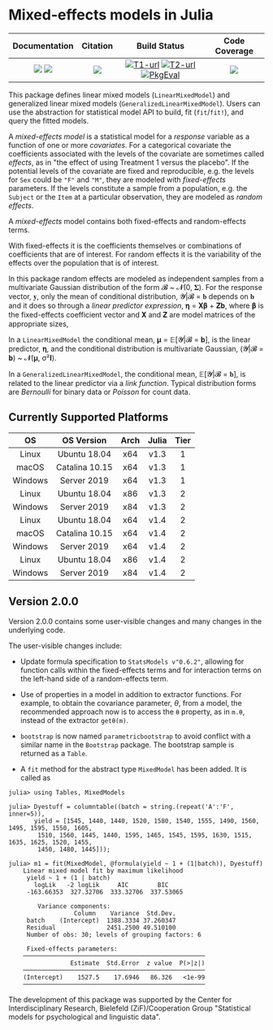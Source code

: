 # Mixed-effects models in Julia

|**Documentation**|**Citation**|**Build Status**|**Code Coverage**|
|:-:|:-:|:-:|:-:|
|[![][docs-stable-img]][docs-stable-url] [![][docs-latest-img]][docs-latest-url] | [![][doi-img]][doi-url] | [![T1-url][T1-img]][pkgeval-url] [![T2-url][T2-img]][pkgeval-url] [![PkgEval][pkgeval-img]][pkgeval-url] | [![][codecov-img]][codecov-url]|

[doi-img]: https://zenodo.org/badge/9106942.svg
[doi-url]: https://zenodo.org/badge/latestdoi/9106942

[docs-latest-img]: https://img.shields.io/badge/docs-dev-blue.svg
[docs-latest-url]: https://juliastats.github.io/MixedModels.jl/dev

[docs-stable-img]: https://img.shields.io/badge/docs-stable-blue.svg
[docs-stable-url]: https://juliastats.github.io/MixedModels.jl/stable

[codecov-img]: https://codecov.io/github/JuliaStats/MixedModels.jl/badge.svg?branch=master
[codecov-url]: https://codecov.io/github/JuliaStats/MixedModels.jl?branch=master

[T1-img]: https://github.com/JuliaStats/MixedModels.jl/workflows/Tier1/badge.svg
[T1-url]: https://github.com/JuliaStats/MixedModels.jl/actions?workflow=Tier1

[T2-img]: https://github.com/JuliaStats/MixedModels.jl/workflows/Tier2/badge.svg
[T2-url]: https://github.com/JuliaStats/MixedModels.jl/actions?workflow=Tier2

[pkgeval-img]: https://juliaci.github.io/NanosoldierReports/pkgeval_badges/M/MixedModels.svg
[pkgeval-url]: https://juliaci.github.io/NanosoldierReports/pkgeval_badges/report.html

This package defines linear mixed models (`LinearMixedModel`) and generalized linear mixed models (`GeneralizedLinearMixedModel`). Users can use the abstraction for statistical model API to build, fit (`fit`/`fit!`), and query the fitted models.

A _mixed-effects model_ is a statistical model for a _response_ variable as a function of one or more _covariates_.
For a categorical covariate the coefficients associated with the levels of the covariate are sometimes called _effects_, as in "the effect of using Treatment 1 versus the placebo".
If the potential levels of the covariate are fixed and reproducible, e.g. the levels for `Sex` could be `"F"` and `"M"`, they are modeled with _fixed-effects_ parameters.
If the levels constitute a sample from a population, e.g. the `Subject` or the `Item` at a particular observation, they are modeled as _random effects_.

A _mixed-effects_ model contains both fixed-effects and random-effects terms.

With fixed-effects it is the coefficients themselves or combinations of coefficients that are of interest.
For random effects it is the variability of the effects over the population that is of interest.

In this package random effects are modeled as independent samples from a multivariate Gaussian distribution of the form 𝓑 ~ 𝓝(0, 𝚺).
For the response vector, 𝐲, only the mean of conditional distribution, 𝓨|𝓑 = 𝐛 depends on 𝐛 and it does so through a _linear predictor expression_, 𝛈 = 𝐗𝛃 + 𝐙𝐛, where 𝛃 is the fixed-effects coefficient vector and 𝐗 and 𝐙 are model matrices of the appropriate sizes,

In a `LinearMixedModel` the conditional mean, 𝛍 = 𝔼[𝓨|𝓑 = 𝐛], is the linear predictor, 𝛈, and the conditional distribution is multivariate Gaussian, (𝓨|𝓑 = 𝐛) ~ 𝓝(𝛍, σ²𝐈).

In a `GeneralizedLinearMixedModel`, the conditional mean, 𝔼[𝓨|𝓑 = 𝐛], is related to the linear predictor via a _link function_.
Typical distribution forms are _Bernoulli_ for binary data or _Poisson_ for count data.

## Currently Supported Platforms

|OS|OS Version|Arch|Julia|Tier|
|:-:|:-:|:-:|:-:|:-:|
|Linux|Ubuntu 18.04|x64|v1.3|1|
|macOS|Catalina 10.15|x64|v1.3|1|
|Windows|Server 2019|x64|v1.3|1|
|Linux|Ubuntu 18.04|x86|v1.3|2|
|Windows|Server 2019|x84|v1.3|2|
|Linux|Ubuntu 18.04|x64|v1.4|2|
|macOS|Catalina 10.15|x64|v1.4|2|
|Windows|Server 2019|x64|v1.4|2|
|Linux|Ubuntu 18.04|x86|v1.4|2|
|Windows|Server 2019|x84|v1.4|2|

## Version 2.0.0

Version 2.0.0 contains some user-visible changes and many changes in the underlying code.

The user-visible changes include:

- Update formula specification to `StatsModels v"0.6.2"`, allowing for function calls within the fixed-effects terms and for interaction terms on the left-hand side of a random-effects term.

- Use of properties in a model in addition to extractor functions.  For example, to obtain the covariance parameter, $\theta$, from a model, the recommended approach now is to access the `θ` property, as in `m.θ`, instead of the extractor `getθ(m)`.

- `bootstrap` is now named `parametricbootstrap` to avoid conflict with a similar name in the `Bootstrap` package.  The bootstrap sample is returned as a `Table`.

- A `fit` method for the abstract type `MixedModel` has been added.  It is called as

```
julia> using Tables, MixedModels

julia> Dyestuff = columntable((batch = string.(repeat('A':'F', inner=5)),
       yield = [1545, 1440, 1440, 1520, 1580, 1540, 1555, 1490, 1560, 1495, 1595, 1550, 1605,
        1510, 1560, 1445, 1440, 1595, 1465, 1545, 1595, 1630, 1515, 1635, 1625, 1520, 1455,
        1450, 1480, 1445]));

julia> m1 = fit(MixedModel, @formula(yield ~ 1 + (1|batch)), Dyestuff)
    Linear mixed model fit by maximum likelihood
     yield ~ 1 + (1 | batch)
       logLik   -2 logLik     AIC        BIC    
     -163.66353  327.32706  333.32706  337.53065

        Variance components:
                  Column    Variance  Std.Dev.
     batch    (Intercept)  1388.3334 37.260347
     Residual              2451.2500 49.510100
     Number of obs: 30; levels of grouping factors: 6

     Fixed-effects parameters:
    ──────────────────────────────────────────────────
                 Estimate  Std.Error  z value  P(>|z|)
    ──────────────────────────────────────────────────
    (Intercept)    1527.5    17.6946   86.326   <1e-99
    ──────────────────────────────────────────────────
```

The development of this package was supported by the Center for Interdisciplinary Research, Bielefeld (ZiF)/Cooperation Group "Statistical models for psychological and linguistic data".
